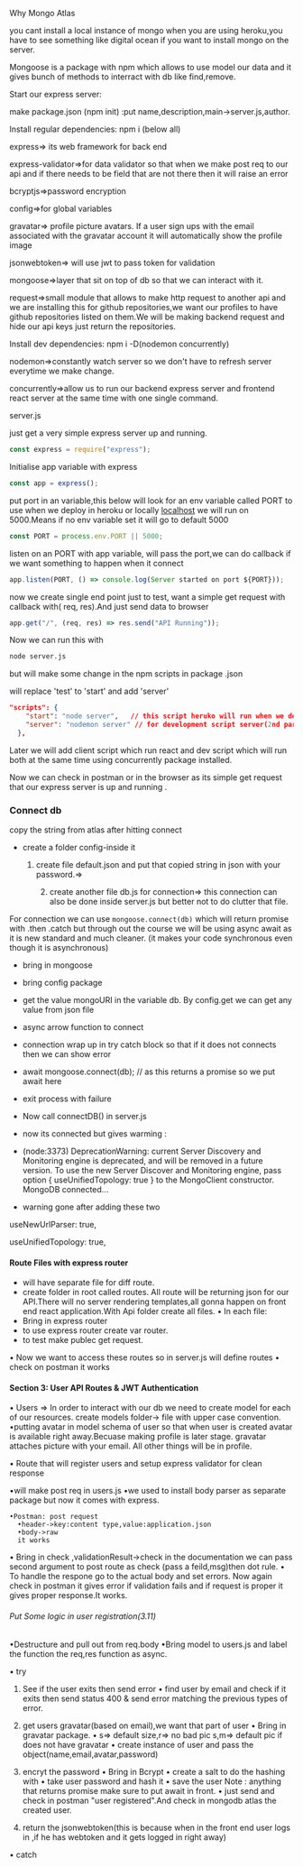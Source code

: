 Why Mongo Atlas

you cant install a local instance of mongo when you are using heroku,you have to see something like digital ocean if you want to install mongo on the server.

Mongoose is a package with npm which allows to use model our data and it gives bunch of methods to interract with db like find,remove.

Start our express server:

make package.json (npm init) :put name,description,main→server.js,author.

Install regular dependencies: npm i (below all)

express⇒ its web framework for back end

express-validator⇒for data validator so that when we make post req to our api and if there needs to be field that are not there then it will raise an error

bcryptjs⇒password encryption

config⇒for global variables

gravatar⇒ profile picture avatars. If a user sign ups with the email associated with the gravatar account it will automatically show the profile image

jsonwebtoken⇒ will use jwt to pass token for validation

mongoose⇒layer that sit on top of db so that we can interact with it.

request⇒small module that allows to make http request to another api and we are installing this for github repositories,we want our profiles to have github repositories listed on them.We will be making backend request and hide our api keys just return the repositories.

Install dev dependencies: npm i -D(nodemon concurrently)

nodemon⇒constantly watch server so we don't have to refresh server everytime we make change.

concurrently⇒allow us to run our backend express server and frontend react server at the same time with one single command.

server.js

just get a very simple express server up and running.

```jsx
const express = require("express");
```

Initialise app variable with express

```jsx
const app = express();
```

put port in an variable,this below will look for an env variable called PORT to use when we deploy in heroku or locally [localhost](http://localhost) we will run on 5000.Means if no env variable set it will go to default 5000

```jsx
const PORT = process.env.PORT || 5000;
```

listen on an PORT with app variable, will pass the port,we can do callback if we want something to happen when it connect

```jsx
app.listen(PORT, () => console.log(Server started on port ${PORT}));
```

now we create single end point just to test, want a simple get request with callback with( req, res).And just send data to browser

```jsx
app.get("/", (req, res) => res.send("API Running"));
```

Now we can run this with

```bash
node server.js
```

but will make some change in the npm scripts in package .json

will replace 'test' to 'start' and add 'server'

```json
"scripts": {
    "start": "node server",   // this script heruko will run when we deploy (2nd part server is name of the file)
    "server": "nodemon server" // for development script server(2nd part server is name of the file)
  },
```

Later we will add client script which run react and dev script which will run both at the same time using concurrently package installed.

Now we can check in postman or in the browser as its simple get request that our express server is up and running .

### Connect db

copy the string from atlas after hitting connect

- create a folder config-inside it

  1. create file default.json and put that copied string in json with your password.⇒


      2. create another file db.js for connection⇒ this connection can also be done inside server.js but better not to do clutter that file.

For connection we can use `mongoose.connect(db)` which will return promise with .then .catch but through out the course we will be using async await as it is new standard and much cleaner. (it makes your code synchronous even though it is asynchronous)

- bring in mongoose
- bring config package
- get the value mongoURI in the variable db. By config.get we can get any value from json file
- async arrow function to connect
- connection wrap up in try catch block so that if it does not connects then we can show error
- await mongoose.connect(db); // as this returns a promise so we put await here
- exit process with failure

- Now call connectDB() in server.js
- now its connected but gives warming :
- (node:3373) DeprecationWarning: current Server Discovery and Monitoring engine is deprecated, and will be removed in a future version. To use the new Server Discover and Monitoring engine, pass option { useUnifiedTopology: true } to the MongoClient constructor.
  MongoDB connected...
- warning gone after adding these two

useNewUrlParser: true,

useUnifiedTopology: true,

#### Route Files with express router

- will have separate file for diff route.
- create folder in root called routes. All route will be returning json for our API.There will no server rendering templates,all gonna happen on front end react application.With Api folder create all files.
  • In each file:
- Bring in express router
- to use express router create var router.
- to test make publec get request.

• Now we want to access these routes so in server.js will define routes
• check on postman it works

#### Section 3: User API Routes & JWT Authentication

• Users => In order to interact with our db we need to create model for each of our resources.
create models folder-> file with upper case convention.
•putting avatar in model schema of user so that when user is created avatar is available right away.Becuase making profile is later stage. gravatar attaches picture with your email.
All other things will be in profile.

• Route that will register users and setup express validator for clean response

•will make post req in users.js
•we used to install body parser as separate package but now it comes with express.

    •Postman: post request
      •header->key:content type,value:application.json
      •body->raw
      it works

• Bring in check ,validationResult->check in the documentation
we can pass second argument to post route as check (pass a feild,msg)then dot rule.
• To handle the respone go to the actual body and set errors.
Now again check in postman it gives error if validation fails and if request is proper it gives proper response.It works.

###### Put Some logic in user registration(3.11)

•Destructure and pull out from req.body
•Bring model to users.js and label the function the req,res function as async.

• try

1. See if the user exits then send error
   • find user by email and check if it exits then send status 400 & send error matching the previous types of error.
2. get users gravatar(based on email),we want that part of user
   • Bring in gravatar package.
   • s=> default size,r=> no bad pic s,m=> default pic if does not have gravatar
   • create instance of user and pass the object(name,email,avatar,password)
3. encryt the password
   • Bring in Bcrypt
   • create a salt to do the hashing with
   • take user password and hash it
   • save the user
   Note : anything that returns promise make sure to put await in front.
   • just send and check in postman "user registered".And check in mongodb atlas the created user.

4. return the jsonwebtoken(this is because when in the front end user logs in ,if he has webtoken and it gets logged in right away)

• catch
